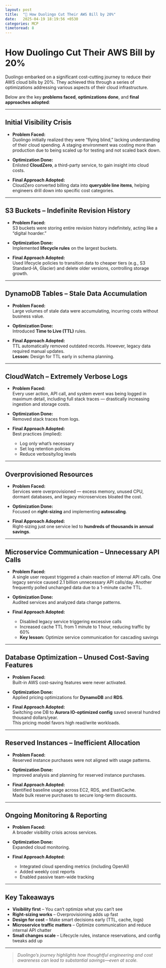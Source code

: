 ```yaml
---
layout: post
title:  "💸 How Duolingo Cut Their AWS Bill by 20%"
date:   2025-04-19 18:19:56 +0530
categories: MCP
timetoread: 8
---
```


# How Duolingo Cut Their AWS Bill by 20%

Duolingo embarked on a significant cost-cutting journey to reduce their AWS cloud bills by 20%. They achieved this through a series of optimizations addressing various aspects of their cloud infrastructure.

Below are the key **problems faced**, **optimizations done**, and **final approaches adopted**:

---

## Initial Visibility Crisis

- **Problem Faced:**  
  Duolingo initially realized they were “flying blind,” lacking understanding of their cloud spending. A staging environment was costing more than production due to being scaled up for testing and not scaled back down.

- **Optimization Done:**  
  Enlisted **CloudZero**, a third-party service, to gain insight into cloud costs.

- **Final Approach Adopted:**  
  CloudZero converted billing data into **queryable line items**, helping engineers drill down into specific cost categories.

---

## S3 Buckets – Indefinite Revision History

- **Problem Faced:**  
  S3 buckets were storing entire revision history indefinitely, acting like a “digital hoarder.”

- **Optimization Done:**  
  Implemented **lifecycle rules** on the largest buckets.

- **Final Approach Adopted:**  
  Used lifecycle policies to transition data to cheaper tiers (e.g., S3 Standard-IA, Glacier) and delete older versions, controlling storage growth.

---

## DynamoDB Tables – Stale Data Accumulation

- **Problem Faced:**  
  Large volumes of stale data were accumulating, incurring costs without business value.

- **Optimization Done:**  
  Introduced **Time to Live (TTL)** rules.

- **Final Approach Adopted:**  
  TTL automatically removed outdated records. However, legacy data required manual updates.  
  **Lesson:** Design for TTL early in schema planning.

---

## CloudWatch – Extremely Verbose Logs

- **Problem Faced:**  
  Every user action, API call, and system event was being logged in maximum detail, including full stack traces — drastically increasing ingestion and storage costs.

- **Optimization Done:**  
  Removed stack traces from logs.

- **Final Approach Adopted:**  
  Best practices (implied):
  - Log only what’s necessary
  - Set log retention policies
  - Reduce verbosity/log levels

---

## Overprovisioned Resources

- **Problem Faced:**  
  Services were overprovisioned — excess memory, unused CPU, dormant databases, and legacy microservices bloated the cost.

- **Optimization Done:**  
  Focused on **right-sizing** and implementing **autoscaling**.

- **Final Approach Adopted:**  
  Right-sizing just one service led to **hundreds of thousands in annual savings**.

---

## Microservice Communication – Unnecessary API Calls

- **Problem Faced:**  
  A single user request triggered a chain reaction of internal API calls. One legacy service caused 2.1 billion unnecessary API calls/day. Another frequently polled unchanged data due to a 1-minute cache TTL.

- **Optimization Done:**  
  Audited services and analyzed data change patterns.

- **Final Approach Adopted:**  
  - Disabled legacy service triggering excessive calls  
  - Increased cache TTL from 1 minute to 1 hour, reducing traffic by 60%  
  - **Key lesson:** Optimize service communication for cascading savings

---

## Database Optimization – Unused Cost-Saving Features

- **Problem Faced:**  
  Built-in AWS cost-saving features were never activated.

- **Optimization Done:**  
  Applied pricing optimizations for **DynamoDB** and **RDS**.

- **Final Approach Adopted:**  
  Switching one DB to **Aurora IO-optimized config** saved several hundred thousand dollars/year.  
  This pricing model favors high read/write workloads.

---

## Reserved Instances – Inefficient Allocation

- **Problem Faced:**  
  Reserved instance purchases were not aligned with usage patterns.

- **Optimization Done:**  
  Improved analysis and planning for reserved instance purchases.

- **Final Approach Adopted:**  
  Identified baseline usage across EC2, RDS, and ElastiCache.  
  Made bulk reserve purchases to secure long-term discounts.

---

## Ongoing Monitoring & Reporting

- **Problem Faced:**  
  A broader visibility crisis across services.

- **Optimization Done:**  
  Expanded cloud monitoring.

- **Final Approach Adopted:**  
  - Integrated cloud spending metrics (including OpenAI)  
  - Added weekly cost reports  
  - Enabled passive team-wide tracking

---

## Key Takeaways

- **Visibility first** – You can’t optimize what you can’t see  
- **Right-sizing works** – Overprovisioning adds up fast  
- **Design for cost** – Make smart decisions early (TTL, cache, logs)  
- **Microservice traffic matters** – Optimize communication and reduce internal API chatter  
- **Small changes scale** – Lifecycle rules, instance reservations, and config tweaks add up

---

> _Duolingo’s journey highlights how thoughtful engineering and cost awareness can lead to substantial savings—even at scale._
